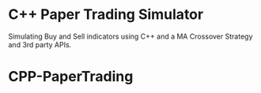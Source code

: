 # C++ Paper Trading Simulator
Simulating Buy and Sell indicators using C++ and a MA Crossover Strategy and 3rd party APIs.
# CPP-PaperTrading
